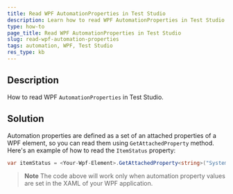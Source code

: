```yaml
---
title: Read WPF AutomationProperties in Test Studio 
description: Learn how to read WPF AutomationProperties in Test Studio.
type: how-to
page_title: Read WPF AutomationProperties in Test Studio
slug: read-wpf-automation-properties
tags: automation, WPF, Test Studio
res_type: kb
---
```


## Description
How to read WPF `AutomationProperties` in Test Studio.

## Solution
Automation properties are defined as a set of  an attached properties of a WPF element, so you can read them using `GetAttachedProperty` method. 
Here's an example of how to read the `ItemStatus` property:

```C#
var itemStatus = <Your-Wpf-Element>.GetAttachedProperty<string>("System.Windows.Automation.AutomationProperties", "ItemStatus");
```

> __Note__
> The code above will work only when automation property values are set in the XAML of your WPF application.

